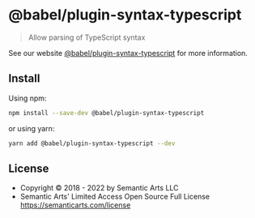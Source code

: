 # @babel/plugin-syntax-typescript

> Allow parsing of TypeScript syntax

See our website [@babel/plugin-syntax-typescript](https://babeljs.io/docs/en/babel-plugin-syntax-typescript) for more information.

## Install

Using npm:

```sh
npm install --save-dev @babel/plugin-syntax-typescript
```

or using yarn:

```sh
yarn add @babel/plugin-syntax-typescript --dev
```

## License

- Copyright © 2018 - 2022 by Semantic Arts LLC
- Semantic Arts' Limited Access Open Source Full License https://semanticarts.com/license
